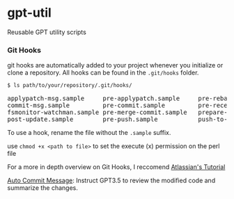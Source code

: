 # gpt-util
Reusable GPT utility scripts 

### Git Hooks 


git hooks are automatically added to your project whenever you initialize or clone a repository. All hooks can be found in the `.git/hooks` folder. 

```bash 
$ ls path/to/your/repository/.git/hooks/
```

<pre>
applypatch-msg.sample     pre-applypatch.sample     pre-rebase.sample         update.sample
commit-msg.sample         pre-commit.sample         pre-receive.sample
fsmonitor-watchman.sample pre-merge-commit.sample   prepare-commit-msg.sample
post-update.sample        pre-push.sample           push-to-checkout.sample
</pre>

To use a hook, rename the file without the `.sample` suffix.

use `chmod +x <path to file>` to set the execute (x) permission on the perl file

For a more in depth overview on Git Hooks, I reccomend [Atlassian's Tutorial](https://www.atlassian.com/git/tutorials/git-hooks)

[Auto Commit Message](hooks/prepare-commit-msg): Instruct GPT3.5 to review the modified code and summarize the changes. 